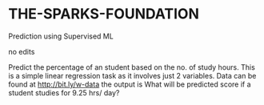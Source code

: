 # THE-SPARKS-FOUNDATION
Prediction using Supervised ML

no edits 

Predict the percentage of an student based on the no. of study hours.
This is a simple linear regression task as it involves just 2 variables.
Data can be found at http://bit.ly/w-data
the output is What will be predicted score if a student studies for 9.25 hrs/ day?
